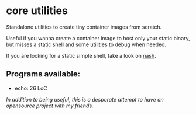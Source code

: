# core utilities

Standalone utilities to create tiny container images from scratch.

Useful if you wanna create a container image to host only your static binary, but misses a static shell and some utilities to debug when needed.

If you are looking for a static simple shell, take a look on [nash](https://github.com/NeowayLabs/nash).

## Programs available:

- echo: 26 LoC

*In addition to being useful, this is a desperate attempt to have an opensource project with my friends.*
